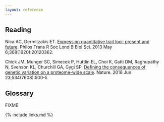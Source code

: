 ```yaml
---
layout: reference
---
```

## Reading
Nica AC, Dermitzakis ET. [Expression quantitative trait loci: present and future](https://royalsocietypublishing.org/doi/full/10.1098/rstb.2012.0362?url_ver=Z39.88-2003&rfr_id=ori%3Arid%3Acrossref.org&rfr_dat=cr_pub%3Dpubmed&). Philos Trans R Soc Lond B Biol Sci. 2013 May 6;368(1620):20120362.

Chick JM, Munger SC, Simecek P, Huttlin EL, Choi K, Gatti DM, Raghupathy N,
Svenson KL, Churchill GA, Gygi SP. [Defining the consequences of genetic variation on a proteome-wide scale](https://www.ncbi.nlm.nih.gov/pmc/articles/PMC5292866/). Nature. 2016 Jun 23;534(7608):500-5.

## Glossary

FIXME


{% include links.md %}
